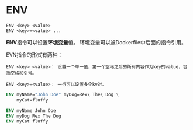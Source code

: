 # ENV
```
ENV <key> <value>
ENV <key>=<value> ...
```
**ENV**指令可以设置**环境变量**值。
环境变量可以被Dockerfile中后面的指令引用。

EVN指令的形式有两种：
``` 
ENV <key> <value>： 设置一个单一值，第一个空格之后的所有内容作为key的value，包括空格和引号。

ENV <key>=<value>： 一行可以设置多个kv对。

```

``` Dockerfile
ENV myName="John Doe" myDog=Rex\ The\ Dog \
    myCat=fluffy
```

``` Dockerfile
ENV myName John Doe
ENV myDog Rex The Dog
ENV myCat fluffy
```